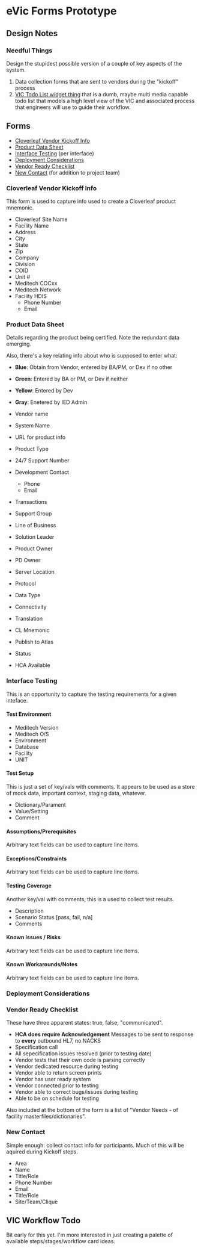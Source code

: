 # eVic Forms Prototype

## Design Notes

### Needful Things

Design the stupidest possible version of a couple of key aspects of the system.

1. Data collection forms that are sent to vendors during the "kickoff" process
2. [VIC Todo List widget thing](#vic-workflow-todo) that is a dumb, maybe multi media capable todo list
that models a high level view of the VIC and associated process that engineers will
use to guide their workflow.

## Forms

* [Cloverleaf Vendor Kickoff Info](#cloverleaf-vendor-kickoff-info)
* [Product Data Sheet](#product-data-sheet)
* [Interface Testing](#interface-testing-per-interface) (per interface)
* [Deployment Considerations](#deployment-considerations)
* [Vendor Ready Checklist](#vendor-ready-checklist)
* [New Contact](#new-contact) (for addition to project team)

### Cloverleaf Vendor Kickoff Info

This form is used to capture info used to create a Cloverleaf product mnemonic.

* Cloverleaf Site Name
* Facility Name
* Address
* City
* State
* Zip
* Company
* Division
* COID
* Unit #
* Meditech COCxx
* Meditech Network
* Facility HDIS
  * Phone Number
  * Email

### Product Data Sheet

Details regarding the product being certified.  Note the redundant data emerging.

Also, there's a key relating info about who is supposed to enter what:

* __Blue__: Obtain from Vendor, entered by BA/PM, or Dev if no other
* __Green__: Entered by BA or PM, or Dev if neither
* __Yellow__: Entered by Dev
* __Gray__: Enetered by IED Admin


* Vendor name
* System Name
* URL for product info
* Product Type
* 24/7 Support Number
* Development Contact
  * Phone
  * Email
* Transactions
* Support Group
* Line of Business
* Solution Leader
* Product Owner
* PD Owner
* Server Location
* Protocol
* Data Type
* Connectivity
* Translation
* CL Mnemonic
* Publish to Atlas
* Status
* HCA Available

### Interface Testing

This is an opportunity to capture the testing requirements for a given inteface.

#### Test Environment

* Meditech Version
* Meditech O/S
* Environment
* Database
* Facility
* UNIT

#### Test Setup

This is just a set of key/vals with comments.  It appears to be used as
a store of mock data, important context, staging data, whatever.

* Dictionary/Parament
* Value/Setting
* Comment


#### Assumptions/Prerequisites

Arbitrary text fields can be used to capture line items.


#### Exceptions/Constraints

Arbitrary text fields can be used to capture line items.

#### Testing Coverage

Another key/val with comments, this is a used to collect test results.

* Description
* Scenario Status [pass, fail, n/a]
* Comments

#### Known Issues / Risks

Arbitrary text fields can be used to capture line items.

#### Known Workarounds/Notes

Arbitrary text fields can be used to capture line items.


### Deployment Considerations


### Vendor Ready Checklist

These have three apparent states: true, false, "communicated".

* __HCA does require Acknowledgement__ Messages to be sent to response to __every__ outbound HL7, no NACKS
* Specification call
* All sepecification issues resolved (prior to testing date)
* Vendor tests that their own code is parsing correctly
* Vendor dedicated resource during testing
* Vendor able to return screen prints
* Vendor has user ready system
* Vendor connected prior to testing
* Vendor able to correct bugs/issues during testing
* Able to be on schedule for testing

Also included at the bottom of the form is a list of "Vendor Needs - of facility masterfiles/dictionaries".


### New Contact

Simple enough: collect contact info for participants. Much of this will be aquired during Kickoff steps.

* Area
* Name
* Title/Role
* Phone Number
* Email
* Title/Role
* Site/Team/Clique


## VIC Workflow Todo

Bit early for this yet.  I'm more interested in just creating a palette of
available steps/stages/workflow card ideas.
